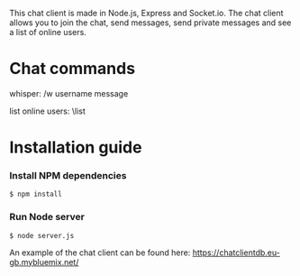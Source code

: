 This chat client is made in Node.js, Express and Socket.io. The chat client allows you to join the chat, send messages, send private messages and see a list of online users.
# Chat commands

whisper: /w username message

list online users: \list


# Installation guide

### Install NPM dependencies

```
$ npm install
```

### Run Node server

```
$ node server.js
```

An example of the chat client can be found here: https://chatclientdb.eu-gb.mybluemix.net/